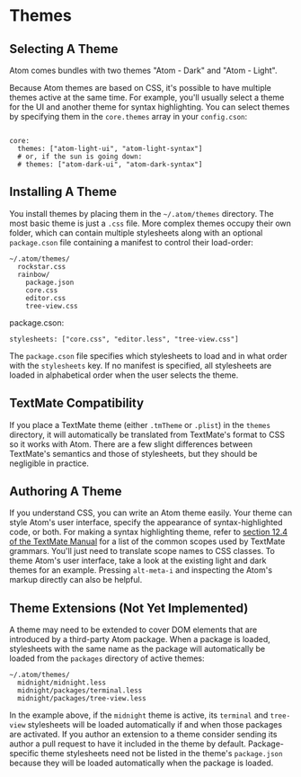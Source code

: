 # Themes

## Selecting A Theme

Atom comes bundles with two themes "Atom - Dark" and "Atom - Light".

Because Atom themes are based on CSS, it's possible to have multiple themes
active at the same time. For example, you'll usually select a theme for the UI
and another theme for syntax highlighting.  You can select themes by specifying
them in the `core.themes` array in your `config.cson`:

```coffee-script

core:
  themes: ["atom-light-ui", "atom-light-syntax"]
  # or, if the sun is going down:
  # themes: ["atom-dark-ui", "atom-dark-syntax"]
```

## Installing A Theme

You install themes by placing them in the `~/.atom/themes` directory. The most
basic theme is just a `.css` file. More complex themes occupy their own folder,
which can contain multiple stylesheets along with an optional `package.cson`
file containing a manifest to control their load-order:

```text
~/.atom/themes/
  rockstar.css
  rainbow/
    package.json
    core.css
    editor.css
    tree-view.css
```

package.cson:
```coffee-script
stylesheets: ["core.css", "editor.less", "tree-view.css"]
```

The `package.cson` file specifies which stylesheets to load and in what order
with the `stylesheets` key. If no manifest is specified, all stylesheets are
loaded in alphabetical order when the user selects the theme.

## TextMate Compatibility

If you place a TextMate theme (either `.tmTheme` or `.plist`) in the `themes`
directory, it will automatically be translated from TextMate's format to CSS
so it works with Atom. There are a few slight differences between TextMate's
semantics and those of stylesheets, but they should be negligible in practice.

## Authoring A Theme

If you understand CSS, you can write an Atom theme easily. Your theme can style
Atom's user interface, specify the appearance of syntax-highlighted code, or
both. For making a syntax highlighting theme, refer to [section 12.4 of the
TextMate Manual](http://manual.macromates.com/en/language_grammars.html) for a
list of the common scopes used by TextMate grammars. You'll just need to
translate scope names to CSS classes. To theme Atom's user interface, take a
look at the existing light and dark themes for an example. Pressing `alt-meta-i`
and inspecting the Atom's markup directly can also be helpful.

## Theme Extensions (Not Yet Implemented)

A theme may need to be extended to cover DOM elements that are introduced by a
third-party Atom package. When a package is loaded, stylesheets with the same
name as the package will automatically be loaded from the `packages` directory
of active themes:

```text
~/.atom/themes/
  midnight/midnight.less
  midnight/packages/terminal.less
  midnight/packages/tree-view.less
```

In the example above, if the `midnight` theme is active, its `terminal` and
`tree-view` stylesheets will be loaded automatically if and when those packages
are activated. If you author an extension to a theme consider sending its author
a pull request to have it included in the theme by default. Package-specific
theme stylesheets need not be listed in the theme's `package.json` because they
will be loaded automatically when the package is loaded.
